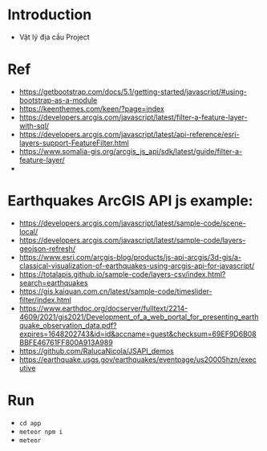 # Introduction
- Vật lý địa cầu Project

# Ref
- https://getbootstrap.com/docs/5.1/getting-started/javascript/#using-bootstrap-as-a-module
- https://keenthemes.com/keen/?page=index
- https://developers.arcgis.com/javascript/latest/filter-a-feature-layer-with-sql/
- https://developers.arcgis.com/javascript/latest/api-reference/esri-layers-support-FeatureFilter.html
- https://www.somalia-gis.org/arcgis_js_api/sdk/latest/guide/filter-a-feature-layer/
- 

# Earthquakes ArcGIS API js example:
- https://developers.arcgis.com/javascript/latest/sample-code/scene-local/
- https://developers.arcgis.com/javascript/latest/sample-code/layers-geojson-refresh/
- https://www.esri.com/arcgis-blog/products/js-api-arcgis/3d-gis/a-classical-visualization-of-earthquakes-using-arcgis-api-for-javascript/
- https://totalapis.github.io/sample-code/layers-csv/index.html?search=earthquakes
- https://gis.kaiquan.com.cn/latest/sample-code/timeslider-filter/index.html
- https://www.earthdoc.org/docserver/fulltext/2214-4609/2021/gis2021/Development_of_a_web_portal_for_presenting_earthquake_observation_data.pdf?expires=1648202743&id=id&accname=guest&checksum=69EF9D6B08BBFE46761FF800A913A989
- https://github.com/RalucaNicola/JSAPI_demos
- https://earthquake.usgs.gov/earthquakes/eventpage/us20005hzn/executive

# Run
- `cd app`
- `meteor npm i`
- `meteor`
